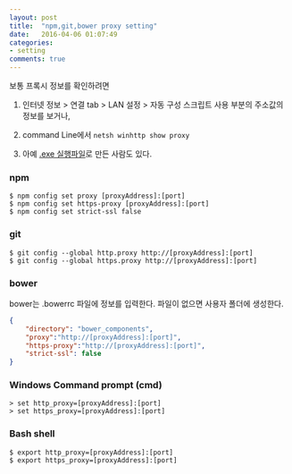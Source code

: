 ```yaml
---
layout: post
title:  "npm,git,bower proxy setting"
date:   2016-04-06 01:07:49
categories:
- setting
comments: true
---
```


보통 프록시 정보를 확인하려면

1. 인터넷 정보 > 연결 tab > LAN 설정 > 자동 구성 스크립트 사용 부분의 주소값의 정보를 보거나,

2. command Line에서 ``` netsh winhttp show proxy ```

3. 아예 [.exe 실행파일](https://github.com/xmedeko/WinProxyViewer/releases)로 만든 사람도 있다.


### npm

```command
$ npm config set proxy [proxyAddress]:[port]
$ npm config set https-proxy [proxyAddress]:[port]
$ npm config set strict-ssl false
```

### git

```command
$ git config --global http.proxy http://[proxyAddress]:[port]
$ git config --global https.proxy http://[proxyAddress]:[port]
```

### bower
bower는 .bowerrc 파일에 정보를 입력한다. 파일이 없으면 사용자 폴더에 생성한다.

```json
{
    "directory": "bower_components",
	"proxy":"http://[proxyAddress]:[port]",
	"https-proxy":"http://[proxyAddress]:[port]",
    "strict-ssl": false
}
```

### Windows Command prompt (cmd)

```Command
> set http_proxy=[proxyAddress]:[port]
> set https_proxy=[proxyAddress]:[port]
```

### Bash shell

```Command
$ export http_proxy=[proxyAddress]:[port]
$ export https_proxy=[proxyAddress]:[port]
```

